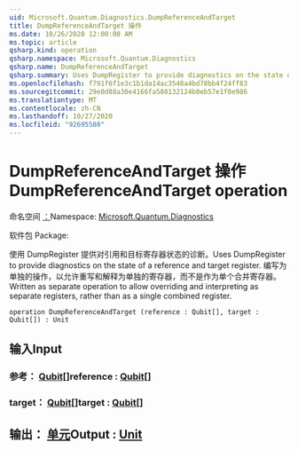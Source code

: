 ```yaml
---
uid: Microsoft.Quantum.Diagnostics.DumpReferenceAndTarget
title: DumpReferenceAndTarget 操作
ms.date: 10/26/2020 12:00:00 AM
ms.topic: article
qsharp.kind: operation
qsharp.namespace: Microsoft.Quantum.Diagnostics
qsharp.name: DumpReferenceAndTarget
qsharp.summary: Uses DumpRegister to provide diagnostics on the state of a reference and target register. Written as separate operation to allow overriding and interpreting as separate registers, rather than as a single combined register.
ms.openlocfilehash: f791f6f1e3c1b1da14ac3548a4bd78bb4f24ff83
ms.sourcegitcommit: 29e0d88a30e4166fa580132124b0eb57e1f0e986
ms.translationtype: MT
ms.contentlocale: zh-CN
ms.lasthandoff: 10/27/2020
ms.locfileid: "92695580"
---
```

# <a name="dumpreferenceandtarget-operation"></a><span data-ttu-id="51b4d-102">DumpReferenceAndTarget 操作</span><span class="sxs-lookup"><span data-stu-id="51b4d-102">DumpReferenceAndTarget operation</span></span>

<span data-ttu-id="51b4d-103">命名空间 [：](xref:Microsoft.Quantum.Diagnostics)</span><span class="sxs-lookup"><span data-stu-id="51b4d-103">Namespace: [Microsoft.Quantum.Diagnostics](xref:Microsoft.Quantum.Diagnostics)</span></span>

<span data-ttu-id="51b4d-104">软件包 [](https://nuget.org/packages/)</span><span class="sxs-lookup"><span data-stu-id="51b4d-104">Package: [](https://nuget.org/packages/)</span></span>


<span data-ttu-id="51b4d-105">使用 DumpRegister 提供对引用和目标寄存器状态的诊断。</span><span class="sxs-lookup"><span data-stu-id="51b4d-105">Uses DumpRegister to provide diagnostics on the state of a reference and target register.</span></span> <span data-ttu-id="51b4d-106">编写为单独的操作，以允许重写和解释为单独的寄存器，而不是作为单个合并寄存器。</span><span class="sxs-lookup"><span data-stu-id="51b4d-106">Written as separate operation to allow overriding and interpreting as separate registers, rather than as a single combined register.</span></span>

```qsharp
operation DumpReferenceAndTarget (reference : Qubit[], target : Qubit[]) : Unit
```


## <a name="input"></a><span data-ttu-id="51b4d-107">输入</span><span class="sxs-lookup"><span data-stu-id="51b4d-107">Input</span></span>

### <a name="reference--qubit"></a><span data-ttu-id="51b4d-108">参考： [Qubit](xref:microsoft.quantum.lang-ref.qubit)[]</span><span class="sxs-lookup"><span data-stu-id="51b4d-108">reference : [Qubit](xref:microsoft.quantum.lang-ref.qubit)[]</span></span>




### <a name="target--qubit"></a><span data-ttu-id="51b4d-109">target： [Qubit](xref:microsoft.quantum.lang-ref.qubit)[]</span><span class="sxs-lookup"><span data-stu-id="51b4d-109">target : [Qubit](xref:microsoft.quantum.lang-ref.qubit)[]</span></span>





## <a name="output--unit"></a><span data-ttu-id="51b4d-110">输出： [单元](xref:microsoft.quantum.lang-ref.unit)</span><span class="sxs-lookup"><span data-stu-id="51b4d-110">Output : [Unit](xref:microsoft.quantum.lang-ref.unit)</span></span>

